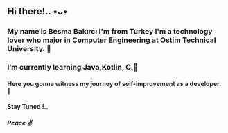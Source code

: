 ## Hi there!.. •ᴗ•
### My name is Besma Bakırcı I'm from Turkey I'm a technology lover who major in Computer Engineering at Ostim Technical University. 🌠
### I’m currently learning Java,Kotlin, C.🌱
#### Here you gonna witness my journey of self-improvement as a developer. 🙂
#### Stay Tuned !..
##### Peace ✌️

